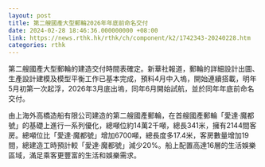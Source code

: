 ```yaml
---
layout: post
title: 第二艘國產大型郵輪2026年年底前命名交付
date: 2024-02-28 18:46:36.000000000 +08:00
link: https://news.rthk.hk/rthk/ch/component/k2/1742343-20240228.htm
categories: rthk
---
```


第二艘國產大型郵輪的建造交付時間表確定。新華社報道，郵輪的詳細設計出圖、生產設計建模及模型平衡工作已基本完成，預料4月中入塢，開始連續搭載，明年5月初第一次起浮，2026年3月底出塢，同年6月開始試航，並於同年年底前命名交付。

由上海外高橋造船有限公司建造的第二艘國產郵輪，在首艘國產郵輪「愛達·魔都號」的基礎上進行一系列優化，總噸位約14萬2千噸，總長341米，擁有2144間客房。總噸位比「愛達·魔都號」增加6700噸，總長度多17.4米，客房數量增加19間，總建造工時預計較「愛達·魔都號」減少20%。船上配置高達16層的生活娛樂區域，滿足乘客更豐富的生活和娛樂需求。
